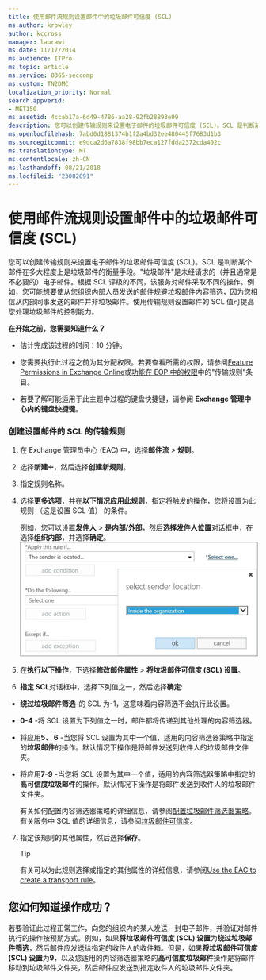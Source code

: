```yaml
---
title: 使用邮件流规则设置邮件中的垃圾邮件可信度 (SCL)
ms.author: krowley
author: kccross
manager: laurawi
ms.date: 11/17/2014
ms.audience: ITPro
ms.topic: article
ms.service: O365-seccomp
ms.custom: TN2DMC
localization_priority: Normal
search.appverid:
- MET150
ms.assetid: 4ccab17a-6d49-4786-aa28-92fb28893e99
description: 您可以创建传输规则来设置电子邮件的垃圾邮件可信度 (SCL)。SCL 是判断某个邮件在多大程度上是垃圾邮件的衡量手段。"垃圾邮件"是未经请求的（并且通常是不必要的）电子邮件。根据 SCL 评级的不同，该服务对邮件采取不同的操作。例如，您可能想要使从您组织内部人员发送的邮件规避垃圾邮件内容筛选，因为您相信从内部同事发送的邮件并非垃圾邮件。使用传输规则设置邮件的 SCL 值可提高您处理垃圾邮件的控制能力。
ms.openlocfilehash: 7abd0d1881374b1f2a4bd32ee480445f7683d1b3
ms.sourcegitcommit: e9dca2d6a7838f98bb7eca127fdda2372cda402c
ms.translationtype: MT
ms.contentlocale: zh-CN
ms.lasthandoff: 08/21/2018
ms.locfileid: "23002891"
---
```

# <a name="use-mail-flow-rules-to-set-the-spam-confidence-level-scl-in-messages"></a>使用邮件流规则设置邮件中的垃圾邮件可信度 (SCL)

您可以创建传输规则来设置电子邮件的垃圾邮件可信度 (SCL)。SCL 是判断某个邮件在多大程度上是垃圾邮件的衡量手段。"垃圾邮件"是未经请求的（并且通常是不必要的）电子邮件。根据 SCL 评级的不同，该服务对邮件采取不同的操作。例如，您可能想要使从您组织内部人员发送的邮件规避垃圾邮件内容筛选，因为您相信从内部同事发送的邮件并非垃圾邮件。使用传输规则设置邮件的 SCL 值可提高您处理垃圾邮件的控制能力。 
  
 **在开始之前，您需要知道什么？**
  
- 估计完成该过程的时间：10 分钟。
    
- 您需要执行此过程之前为其分配权限。若要查看所需的权限，请参阅[Feature Permissions in Exchange Online](http://technet.microsoft.com/library/15073ce1-0917-403b-8839-02a2ebc96e16.aspx)或[功能在 EOP 中的权限](eop/feature-permissions-in-eop.md)中的"传输规则"条目。 
    
- 若要了解可能适用于此主题中过程的键盘快捷键，请参阅 **Exchange 管理中心内的键盘快捷键**。
    
### <a name="to-create-a-transport-rule-that-sets-the-scl-of-a-message"></a>创建设置邮件的 SCL 的传输规则

1. 在 Exchange 管理员中心 (EAC) 中，选择**邮件流** \> **规则**。
    
2. 选择**新建**![添加图标](media/ITPro-EAC-AddIcon.gif)，然后选择**创建新规则**。
    
3. 指定规则名称。
    
4. 选择**更多选项**，并在**以下情况应用此规则**，指定将触发的操作，您将设置为此规则 （这是设置 SCL 值） 的条件。
    
    例如，您可以设置**发件人** \> **是内部/外部**，然后**选择发件人位置**对话框中，在选择**组织内部**，并选择**确定**。</br>
    ![选择发件人位置](media/EOP-ETR-SetSCL-1.jpg)
  
5. 在**执行以下操作**，下选择**修改邮件属性** \> **将垃圾邮件可信度 (SCL) 设置**。
  
6. **指定 SCL**对话框中，选择下列值之一，然后选择**确定**:
    
  - **绕过垃圾邮件筛选**-的 SCL 为-1，这意味着内容筛选不会执行此设置。 
    
  - **0-4** -将 SCL 设置为下列值之一时，邮件都将传递到其他处理的内容筛选器。 
    
  - 将应用**5、 6** -当您将 SCL 设置为其中一个值，适用的内容筛选器策略中指定的**垃圾邮件**的操作。默认情况下操作是将邮件发送到收件人的垃圾邮件文件夹。 
    
  - 将应用**7-9** -当您将 SCL 设置为其中一个值，适用的内容筛选器策略中指定的**高可信度垃圾邮件**的操作。默认情况下操作是将邮件发送到收件人的垃圾邮件文件夹。 
    
    有关如何配置内容筛选器策略的详细信息，请参阅[配置垃圾邮件筛选器策略](configure-your-spam-filter-policies.md)。有关服务中 SCL 值的详细信息，请参阅[垃圾邮件可信度](spam-confidence-levels.md)。
    
7. 指定该规则的其他属性，然后选择**保存**。
    
    > [!TIP]
    > 有关可以为此规则选择或指定的其他属性的详细信息，请参阅[Use the EAC to create a transport rule](http://technet.microsoft.com/library/e7a81372-b6d7-4d1f-bc9e-a845a7facac2.aspx#CreateEAC)。 
  
## <a name="how-do-you-know-this-worked"></a>您如何知道操作成功？

若要验证此过程正常工作，向您的组织内的某人发送一封电子邮件，并验证对邮件执行的操作按预期方式。例如，如果**将垃圾邮件可信度 (SCL) 设置**为**绕过垃圾邮件筛选**，然后邮件应发送给指定的收件人的收件箱。但是，如果**将垃圾邮件可信度 (SCL) 设置**为**9**，以及您适用的内容筛选器策略的**高可信度垃圾邮件**操作是将邮件移动到垃圾邮件文件夹，然后邮件应发送到指定收件人的垃圾邮件文件夹。 
  

